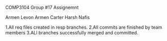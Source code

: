 COMP3104 Group #17 Assignemnt

Armen Levon Armen
Carter
Harsh
Nafis

1.All req files created in resp branches.
2.All commits are finished by team members
3.ALl branches successfully merged and committed.